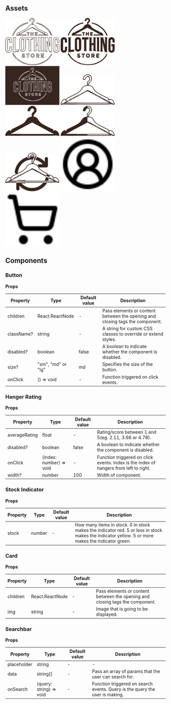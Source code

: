## Assets

<img src="https://github.com/magnusgbjerke/tcs-ui/blob/main/src/assets/logo.svg" width="170"/> <img src="https://github.com/magnusgbjerke/tcs-ui/blob/main/src/assets/filled-logo.svg" width="170"/> <img src="https://github.com/magnusgbjerke/tcs-ui/blob/main/src/assets/logo-inverted.svg" width="170"/> <img src="https://github.com/magnusgbjerke/tcs-ui/blob/main/src/assets/hanger.svg" width="170"/> <img src="https://github.com/magnusgbjerke/tcs-ui/blob/main/src/assets/filled-hanger.svg" width="170"/> <img src="https://github.com/magnusgbjerke/tcs-ui/blob/main/src/assets/half-filled-hanger.svg" width="170"/> <img src="https://github.com/magnusgbjerke/tcs-ui/blob/main/src/assets/spinning-hanger.svg" width="170"/> <img src="https://github.com/magnusgbjerke/tcs-ui/blob/main/src/assets/circle-user-round.svg" width="170"/> <img src="https://github.com/magnusgbjerke/tcs-ui/blob/main/src/assets/shopping-cart.svg" width="170"/>

## Components

### Button

**Props**

| Property   | Type               | Default value | Description                                                                  |
| ---------- | ------------------ | ------------- | ---------------------------------------------------------------------------- |
| children   | React.ReactNode    | -             | Pass elements or content between the opening and closing tags the component. |
| className? | string             | -             | A string for custom CSS classes to override or extend styles.                |
| disabled?  | boolean            | false         | A boolean to indicate whether the component is disabled.                     |
| size?      | "sm", "md" or "lg" | md            | Specifies the size of the button.                                            |
| onClick    | () => void         | -             | Function triggered on click events.                                          |

### Hanger Rating

**Props**

| Property      | Type                    | Default value | Description                                                                           |
| ------------- | ----------------------- | ------------- | ------------------------------------------------------------------------------------- |
| averageRating | float                   | -             | Rating/score between 1 and 5(eg. 2.11, 3.66 or 4.78).                                 |
| disabled?     | boolean                 | false         | A boolean to indicate whether the component is disabled.                              |
| onClick       | (index: number) => void | -             | Function triggered on click events. Index is the index of hangers from left to right. |
| width?        | number                  | 100           | Width of component.                                                                   |

### Stock Indicator

**Props**

| Property | Type   | Default value | Description                                                                                                                                      |
| -------- | ------ | ------------- | ------------------------------------------------------------------------------------------------------------------------------------------------ |
| stock    | number | -             | How many items in stock. 0 in stock makes the indicator red. 5 or less in stock makes the indicator yellow. 5 or more makes the indicator green. |

### Card

**Props**

| Property | Type            | Default value | Description                                                                  |
| -------- | --------------- | ------------- | ---------------------------------------------------------------------------- |
| children | React.ReactNode | -             | Pass elements or content between the opening and closing tags the component. |
| img      | string          | -             | Image that is going to be displayed.                                         |

### Searchbar

**Props**

| Property    | Type                    | Default value | Description                                                                 |
| ----------- | ----------------------- | ------------- | --------------------------------------------------------------------------- |
| placeholder | string                  | -             | -                                                                           |
| data        | string[]                | -             | Pass an array of params that the user can search for.                       |
| onSearch    | (query: string) => void | -             | Function triggered on search events. Query is the query the user is making. |
